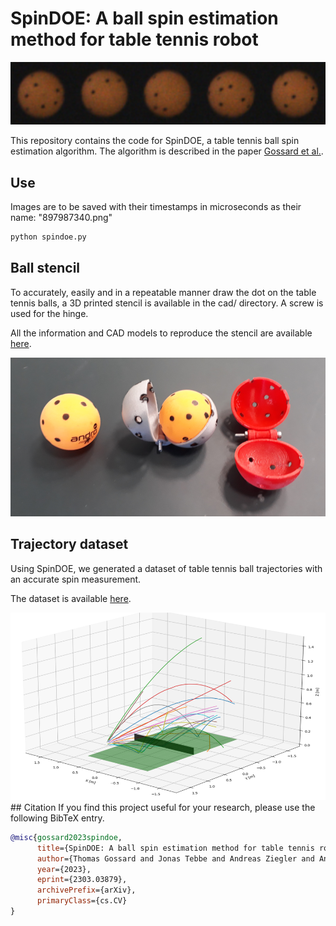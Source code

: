 # SpinDOE: A ball spin estimation method for table tennis robot

![ball_sequence](./img/ball_sequence.png)

This repository contains the code for SpinDOE, a table tennis ball spin estimation algorithm. The algorithm is described in the paper [Gossard et al.](https://arxiv.org/abs/2303.03879).

## Use
Images are to be saved with their timestamps in microseconds as their name: "897987340.png"

```python
python spindoe.py
```

## Ball stencil
To accurately, easily and in a repeatable manner draw the dot on the table tennis balls, a 3D printed stencil is available in the cad/ directory. 
A screw is used for the hinge.

All the information and CAD models to reproduce the stencil are available [here](./cad). 

![stencil](./img/stencil.png)

## Trajectory dataset
Using SpinDOE, we generated a dataset of table tennis ball trajectories with an accurate spin measurement.

The dataset is available [here](./data/trajectories).

<img src="./img/trajectories.png"  width="600" height="300">
## Citation
If you find this project useful for your research, please use the following BibTeX entry.

```bibtex
@misc{gossard2023spindoe,
      title={SpinDOE: A ball spin estimation method for table tennis robot}, 
      author={Thomas Gossard and Jonas Tebbe and Andreas Ziegler and Andreas Zell},
      year={2023},
      eprint={2303.03879},
      archivePrefix={arXiv},
      primaryClass={cs.CV}
}
```
